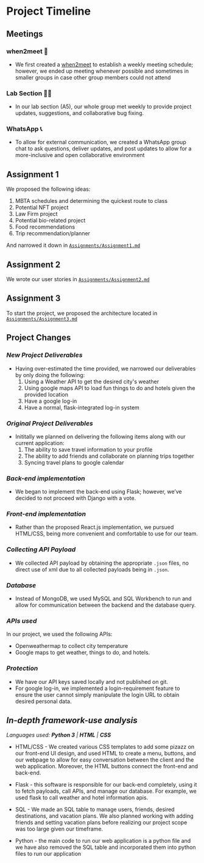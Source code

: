 # Project Timeline

## Meetings

### when2meet 📅
* We first created a [when2meet](when2meet.com) to establish a weekly meeting schedule; however, we ended up meeting whenever possible and sometimes in smaller groups in case other group members could not attend

### Lab Section 👨‍🔬
* In our lab section (A5), our whole group met weekly to provide project updates, suggestions, and collaborative bug fixing.

### WhatsApp 📞
* To allow for external communication, we created a WhatsApp group chat to ask questions, deliver updates, and post updates to allow for a more-inclusive and open collaborative environment

## **Assignment 1**

We proposed the following ideas:

1. MBTA schedules and determining the quickest route to class
2. Potential NFT project
3. Law Firm project
4. Potential bio-related project
5. Food recommendations
6. Trip recommendation/planner

And narrowed it down in [`Assignments/Assignment1.md`](https://github.com/SamPom100/CS411_Project/blob/main/Assignments/Assignment1.md)

## **Assignment 2**

We wrote our user stories in [`Assignments/Assignment2.md`](https://github.com/SamPom100/CS411_Project/blob/main/Assignments/Assignment2.md)

## **Assignment 3**

To start the project, we proposed the architecture located in [`Assignments/Assignment3.md`](https://github.com/SamPom100/CS411_Project/blob/main/Assignments/Assignment3.md)

## Project Changes
### *New Project Deliverables*

* Having over-estimated the time provided, we narrowed our deliverables by only doing the following:
    1. Using a Weather API to get the desired city's weather
    2. Using google maps API to load fun things to do and hotels given the provided location
    3. Have a google log-in
    4. Have a normal, flask-integrated log-in system

### *Original Project Deliverables*
* Inititally we planned on delivering the following items along with our current application:
    1. The ability to save travel information to your profile 
    2. The ability to add friends and collaborate on planning trips together
    3. Syncing travel plans to google calendar 

### *Back-end implementation*

* We began to implement the back-end using Flask; however, we’ve decided to not proceed with Django with a vote.

### *Front-end implementation*

* Rather than the proposed React.js implementation, we pursued HTML/CSS, being more convenient and comfortable to use for our team.

### *Collecting API Payload*
* We collected API payload by obtaining the appropriate `.json` files, no direct use of xml due to all collected payloads being in `.json`.

### *Database*
* Instead of MongoDB, we used MySQL and SQL Workbench to run and allow for communication between the backend and the database query.

### *APIs used*
In our project, we used the following APIs: 
* Openweathermap to collect city temperature 
* Google maps to get weather, things to do, and hotels.

### *Protection*
* We have our API keys saved locally and not published on git.
* For google log-in, we implemented a login-requirement feature to ensure the user cannot simply manipulate the login URL to obtain desired personal data.


## *In-depth framework-use analysis*
*Languages used: **Python 3** | **HTML** | **CSS*** 
* HTML/CSS - We created various CSS templates to add some pizazz on our front-end UI design, and used HTML to create a menu, buttons, and our webpage to allow for easy conversation between the client and the web application. Moreover, the HTML buttons connect the front-end and back-end.

* Flask - this software is responsible for our back-end completely, using it to fetch payloads, call APIs, and manage our database. For example, we used flask to call weather and hotel information apis.
* SQL - We made an SQL table to manage users, friends, desired destinations, and vacation plans. We also planned working with adding friends and setting vacation plans before realizing our project scope was too large given our timeframe.
* Python - the main code to run our web application is a python file and we have also removed the SQL table and incorporated them into python files to run our application



